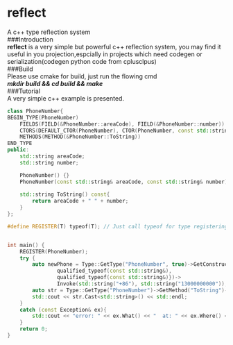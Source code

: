 # reflect
A c++ type reflection system  
###Introduction  
**reflect** is a very simple but powerful c++ reflection system, you may find it useful in you projection,espcially in projects which need codegen or serialization(codegen python code from cplusclpus)  
###Build  
Please use cmake for build, just run the flowing cmd  
***mkdir build && cd build && make***  
###Tutorial  
A very simple c++ example is presented.  
```cpp
class PhoneNumber{
BEGIN_TYPE(PhoneNumber)
    FIELDS(FIELD(&PhoneNumber::areaCode), FIELD(&PhoneNumber::number))
    CTORS(DEFAULT_CTOR(PhoneNumber), CTOR(PhoneNumber, const std::string&, const std::string&))
    METHODS(METHOD(&PhoneNumber::ToString))
END_TYPE
public:
    std::string areaCode;
    std::string number;

    PhoneNumber() {}
    PhoneNumber(const std::string& areaCode, const std::string& number) : areaCode(areaCode), number(number) {}
    
    std::string ToString() const{
        return areaCode + " " + number;
    }   
};

#define REGISTER(T) typeof(T); // Just call typeof for type registering


int main() {
    REGISTER(PhoneNumber);
    try {
        auto newPhone = Type::GetType("PhoneNumber", true)->GetConstructor({
                qualified_typeof(const std::string&),
                qualified_typeof(const std::string&)})->
                Invoke(std::string("+86"), std::string("13000000000"));
        auto str = Type::GetType("PhoneNumber")->GetMethod("ToString")->Invoke(newPhone);
        std::cout << str.Cast<std::string>() << std::endl;
    }   
    catch (const Exception& ex){
        std::cout << "error: " << ex.What() << "  at: " << ex.Where() << std::endl;
    }   
    return 0;
}
```


